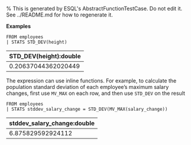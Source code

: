 % This is generated by ESQL's AbstractFunctionTestCase. Do not edit it. See ../README.md for how to regenerate it.

**Examples**

```esql
FROM employees
| STATS STD_DEV(height)
```

| STD_DEV(height):double |
| --- |
| 0.20637044362020449 |

The expression can use inline functions. For example, to calculate the population standard deviation of each employee’s maximum salary changes, first use `MV_MAX` on each row, and then use `STD_DEV` on the result

```esql
FROM employees
| STATS stddev_salary_change = STD_DEV(MV_MAX(salary_change))
```

| stddev_salary_change:double |
| --- |
| 6.875829592924112 |


